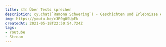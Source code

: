 ```yaml
---
title: 🇺🇸 Über Tests sprechen
description: cy.chat(`Ramona Schwering`) - Geschichten und Erlebnisse einer Frontend-Entwicklerin und Cypress-Botschafterin
img: https://youtu.be/c3R0g0SUpEk
createdAt: 2021-05-18T22:50:54.724Z
tags:
- Youtube
- Stream
---
```


